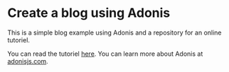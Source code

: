 # Create a blog using Adonis

This is a simple blog example using Adonis and a repository for an online tutoriel.

You can read the tutoriel [here]().
You can learn more about Adonis at [adonisjs.com](http://adonisjs.com).
